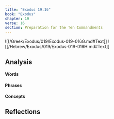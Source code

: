 ```yaml
---
title: "Exodus 19:16"
book: "Exodus"
chapter: 19
verse: 16
section: Preparation for the Ten Commandments
---
```

![[/Greek/Exodus/019/Exodus-019-016G.md#Text]]
![[/Hebrew/Exodus/019/Exodus-019-016H.md#Text]]

## Analysis

#### Words

#### Phrases

#### Concepts

## Reflections
